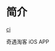 # 简介

[ci](![iOS](https://github.com/QiYuTechDev/QiYuTkiOS/workflows/iOS/badge.svg?branch=main))

奇遇淘客 iOS APP



